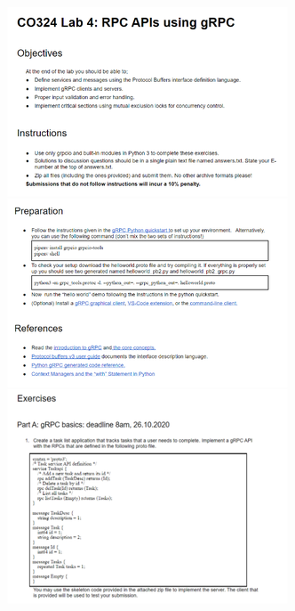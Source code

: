 ![image](https://github.com/sumuduliyanage/Web-Application-CO324/blob/main/images/lab4_a_1.PNG)
![image](https://github.com/sumuduliyanage/Web-Application-CO324/blob/main/images/lab4_a_2.PNG)
![image](https://github.com/sumuduliyanage/Web-Application-CO324/blob/main/images/lab4_a_3.PNG)
